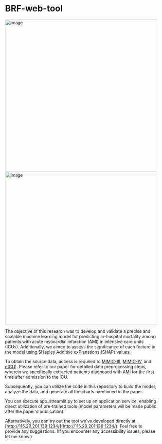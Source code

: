 # BRF-web-tool
<img width="500" alt="image" src="https://github.com/huangtao36/BRF-web-tool/assets/27218434/62a662e8-1c83-47f7-90a6-614fefe6f3fa">

<img width="500" alt="image" src="https://github.com/huangtao36/BRF-web-tool/assets/27218434/23cc6fe8-c683-4106-8d70-a67e3dad7a65">

The objective of this research was to develop and validate a precise and scalable machine learning model for predicting in-hospital mortality among patients with acute myocardial infarction (AMI) in intensive care units (ICUs). Additionally, we aimed to assess the significance of each feature in the model using SHapley Additive exPlanations (SHAP) values.

To obtain the source data, access is required to [MIMIC-III](https://mimic.mit.edu/docs/iii/), [MIMIC-IV](https://mimic.mit.edu/docs/iv/), and [eICU](https://eicu-crd.mit.edu/)). Please refer to our paper for detailed data preprocessing steps, wherein we specifically extracted patients diagnosed with AMI for the first time after admission to the ICU.

Subsequently, you can utilize the code in this repository to build the model, analyze the data, and generate all the charts mentioned in the paper.

You can execute app_streamlit.py to set up an application service, enabling direct utilization of pre-trained tools (model parameters will be made public after the paper's publication).

Alternatively, you can try out the tool we've developed directly at [http://115.29.201.138:1234/](http://115.29.201.138:1234/). Feel free to provide any suggestions. (If you encounter any accessibility issues, please let me know.)







